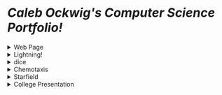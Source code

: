 # _Caleb Ockwig's Computer Science Portfolio!_
<details> 
  <summary>Web Page</summary> 
  <a href="https://ockwigc.github.io/OckwigWebPage2/">Link!</a>
  </details>
  <details> 
  <summary> Lightning!</summary>
I dont know what im doing wrong but heres a   [Link](https://ockwigc.github.io/lightning2/)
  <a href="https://ockwigc.github.io/lightning2/">Link!</a>
  </details>
  <details><summary> dice </summary>
* Dice  [here](https://ockwigc.github.io/dice3/)
  <a href="https://ockwigc.github.io/dice3/">Link!</a>
  </details>
  <details> <summary> Chemotaxis </summary>
* Chemotaxis  [here](https://ockwigc.github.io/chemotaxis4/)
  <a href="https://ockwigc.github.io/chemotaxis4/">Link!</a>
  </details>
  <details><summary> Starfield </summary>
* Starfield  [here](https://ockwigc.github.io/starfield5/)
  <a href="https://ockwigc.github.io/starfield5/">Link!</a>
  </details>
  <details> <summary> College Presentation </summary>
* College Presentation [here](https://docs.google.com/presentation/d/e/2PACX-1vTOROAp5601MPr28pQ-yjpbVH7zN_lOFOv4SHpJflWcWFjNYG-UB2A5JB_5MDFEKUerzCmiDd7gl286/pub?start=false&loop=false&delayms=3000)
<a href="https://docs.google.com/presentation/d/e/2PACX-1vTOROAp5601MPr28pQ-yjpbVH7zN_lOFOv4SHpJflWcWFjNYG-UB2A5JB_5MDFEKUerzCmiDd7gl286/pub?start=false&loop=false&delayms=3000">Link!</a>
* ChallengingCode!

```Java
void mousePressed()
{   
  if (mouseX<300&&mouseY<200) {
    background(0);
    fill(255);
    text("click here for Black", 0, 50);

    text("click here for White", 600, 50);
  }

  if (mouseX>600&&mouseX<900&&mouseY<200) {
    background(255);
    fill(0);
    text("click here for Black", 0, 50);

    text("click here for White", 600, 50);
  }
  ```

_test_
# H1 test
## H2 test
